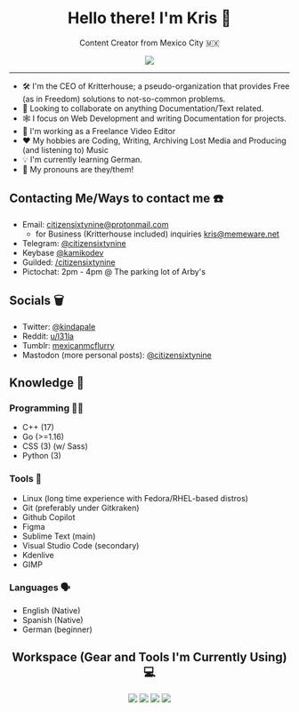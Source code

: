 <h1 align="center">
Hello there! I'm Kris 🤙
</h1>
<p align="center"> Content Creator from Mexico City 🇲🇽
</p>
<p align='center'>
  <a href="#"><img src="https://github-readme-stats.vercel.app/api?username=CITIZENSIXTYNINE&show_icons=true&theme=dracula"></a>
</p>

---

+ 🛠️ I'm the CEO of Kritterhouse; a pseudo-organization that provides Free (as in Freedom) solutions to not-so-common problems.
+ 🤝 Looking to collaborate on anything Documentation/Text related.
+ 🕸️ I focus on Web Development and writing Documentation for projects.
+ 📼 I'm working as a Freelance Video Editor
+ ❤️‍ My hobbies are Coding, Writing, Archiving Lost Media and Producing (and listening to) Music
+ 💡 I'm currently learning German.
+ 👋 My pronouns are they/them!

## Contacting Me/Ways to contact me ☎️
+ Email: <citizensixtynine@protonmail.com>
	- for Business (Kritterhouse included) inquiries <kris@memeware.net>
+ Telegram: [@citizensixtynine](https://telegram.dog/citizensixtynine)
+ Keybase [@kamikodev](https://keybase.io/kamikodev)
+ Guilded: [/citizensixtynine](https://www.guilded.gg/profile/xAY0pGGm)
+ Pictochat: 2pm - 4pm @ The parking lot of Arby's
	
## Socials 🗑️
+ Twitter: [@kindapale](https://twitter.com/kindapale)
+ Reddit: [u/l31la](https://reddit.com/u/l31la)
+ Tumblr: [mexicanmcflurry](mexicanmcflurry.tumblr.com)
+ Mastodon (more personal posts): [@citizensixtynine](https://skrt.social/@citizensixtynine)


## Knowledge 🧠
### Programming 🧑‍💻
+ C++ (17)
+ Go (>=1.16)
+ CSS (3) (w/ Sass)
+ Python (3)

### Tools 🔧
+ Linux (long time experience with Fedora/RHEL-based distros)
+ Git (preferably under Gitkraken)
+ Github Copilot
+ Figma
+ Sublime Text (main)
+ Visual Studio Code (secondary)
+ Kdenlive
+ GIMP

### Languages 🗣️
- English (Native)
- Spanish (Native)
- German (beginner)

<h2 align="center">
Workspace (Gear and Tools I'm Currently Using) 💻
</h2>
<p align="center">
<img src="https://img.shields.io/badge/Huawei Matebook D 14 2020-FF0000?style=for-the-badge&logo=huawei&logoColor=white" />
<img src="https://img.shields.io/badge/Fedora 34-51A2DA?style=for-the-badge&logo=fedora&logoColor=white" />
<img src="https://img.shields.io/badge/Google Chrome-F4B400?style=for-the-badge&logo=Google-chrome&logoColor=white" />
<img src="https://img.shields.io/badge/Sublime Text-575757.svg?&style=for-the-badge&logo=sublime-text&logoColor=important" />
</p>

<!-- I see you like snooping through RAW Markdown files, take anything you want. Its yours now. -->